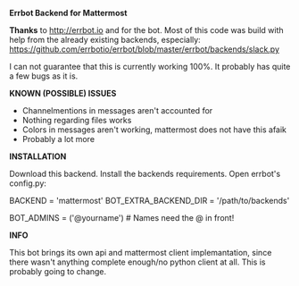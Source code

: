 **Errbot Backend for Mattermost**

**Thanks** to http://errbot.io and for the bot.
Most of this code was build with help from the already existing backends,
especially:
https://github.com/errbotio/errbot/blob/master/errbot/backends/slack.py

I can not guarantee that this is currently working 100%.
It probably has quite a few bugs as it is.

**KNOWN (POSSIBLE) ISSUES**

- Channelmentions in messages aren't accounted for
- Nothing regarding files works
- Colors  in messages aren't working, mattermost does not have this afaik
- Probably a lot more

**INSTALLATION**

Download this backend.
Install the backends requirements. 
Open errbot's config.py:

BACKEND = 'mattermost'
BOT_EXTRA_BACKEND_DIR = '/path/to/backends'

BOT_ADMINS = ('@yourname') # Names need the @ in front!

**INFO**

This bot brings its own api and mattermost client implemantation,
since there wasn't anything complete enough/no python client at all.
This is probably going to change.